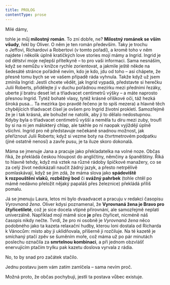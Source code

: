 ```yaml
---
title: PROLOG
contentType: prose
---
```


Milé dámy,

tohle je můj **milostný román**. To zní dobře, ne? **Milostný románek se vším všudy**, řekl by Oliver. O něm je ten román především. Taky je trochu o Jeffovi, Richardovi a Robertovi (v tomto pořadí), a kromě toho v něm najdete i několik úplně kratičkých love stories mojí mámy a Ingrid. Ingrid je od dětství moje nejlepší přítelkyně – to pro vaši informaci. Sama nesnáším, když se nemůžu v knížce rychle zorientovat, a jakmile ještě někde na šedesáté stránce pořádně nevím, kdo je kdo, jdu od toho – asi chápete, že přesně tomu bych se ve vašem případě ráda vyhnula. Takže když už jsem zmínila Ingrid: Jestli chcete vědět, jak Ingrid vypadá, představte si herečku Julii Roberts, přidělejte jí v duchu pořádnou mezírku mezi předními řezáky, uberte jí bratru deset let a třiadvacet centimetrů výšky – a máte naprosto přesnou Ingrid. Tytéž bohaté vlasy, tytéž krásné oříškové oči, táž hezká široká pusa… Ta mezírka (po pravdě řečeno je to spíš mezera) a hlavně těch chybějících třiadvacet čísel je ovšem pro Ingrid životní prokletí. Samozřejmě že je i tak krásná, ale bohužel ne natolik, aby ji to dělalo nedostupnou. Kdyby byla o třiadvacet centimetrů vyšší a neměla tu díru mezi zuby, troufl by si na ni jen málokterý chlap, ale takhle po ní naopak vyjíždějí úplně všichni. Ingrid pro ně představuje nečekaně snadnou možnost, jak přeříznout Julii Roberts; když si vezme boty na čtvrtmetrovém podpatku (jiné ostatně nenosí) a zavře pusu, je ta iluze skoro dokonalá.

Máma se jmenuje Jana a pracuje jako překladatelka na volné noze. Občas říká, že překládá českou hloupost do angličtiny, němčiny a španělštiny. Říká to hlavně tehdy, když má vztek na různé rádoby špičkové manažery, co se za celý život nedokázali naučit žádný jazyk, a přesto netrpělivě pomlaskávají, když se jim zdá, že máma slova jako **spádoviště k rozpouštění vlaků**, **rozběžný bod** či **svážný pahrbek** (tohle chtěl po mámě nedávno přeložit nějaký papaláš přes železnice) překládá příliš pomalu.

Já se jmenuju Laura, letos mi bylo dvaadvacet a pracuju v redakci časopisu _Vyrovnaná žena_. Oliver kdysi poznamenal, že **Vyrovnaná žena je Bravo pro čtyřicetileté**, což je sice docela vtipné přirovnání, ale samozřejmě neplatí univerzálně. Například mojí mámě sice **je** přes čtyřicet, nicméně náš časopis nikdy nečte. Tvrdí, že pro ni osobně je _Vyrovnaná žena_ něco podobného jako ta kazeta relaxační hudby, kterou loni dostala od Richarda k Vánocům: místo aby ji uklidňovala, příšerně ji rozčiluje. Na té kazetě je smíchaný ptačí zpěv se šuměním moře, což máma už po pár minutách poslechu označila za **smrtelnou kombinaci**, a při jednom obzvlášť enervujícím ptačím trylku pak kazetu doslova vyrvala z rádia.

No, to by snad pro začátek stačilo.

Jednu postavu jsem vám zatím zamlčela – sama nevím proč.

Možná proto, že občas pochybuji, jestli ta postava vůbec existuje.
